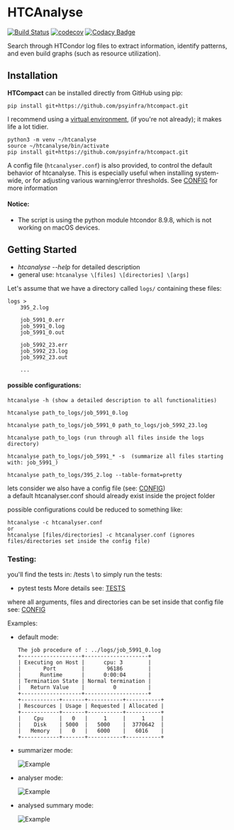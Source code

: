 # HTCAnalyse

[![Build Status](https://travis-ci.org/psyinfra/htcompact.svg?branch=master)](https://travis-ci.org/psyinfra/htcompact)
[![codecov](https://codecov.io/gh/psyinfra/htcompact/branch/master/graph/badge.svg)](https://codecov.io/gh/psyinfra/htcompact)
[![Codacy Badge](https://app.codacy.com/project/badge/Grade/d8fff0409968467d855a0efbf2ab8f7d)](https://www.codacy.com/gh/psyinfra/htcompact?utm_source=github.com&amp;utm_medium=referral&amp;utm_content=psyinfra/htcompact&amp;utm_campaign=Badge_Grade)

Search through HTCondor log files to extract information, identify patterns, and
even build graphs (such as resource utilization).

## Installation
**HTCompact** can be installed directly from GitHub using pip:
```
pip install git+https://github.com/psyinfra/htcompact.git
```
I recommend using a [virtual environment](https://packaging.python.org/guides/installing-using-pip-and-virtual-environments/),
(if you're not already); it makes life a lot tidier.
```
python3 -m venv ~/htcanalyse
source ~/htcanalyse/bin/activate
pip install git+https://github.com/psyinfra/htcompact.git
```

A config file (`htcanalyser.conf`) is also provided, to control the default behavior of
htcanalyse. This is especially useful when installing system-wide, or for
adjusting various warning/error thresholds. See
[CONFIG](https://github.com/psyinfra/htcompact/blob/master/config/README.md) for
more information
#### Notice:
- The script is using the python module htcondor 8.9.8, which is not working on macOS devices.

## Getting Started
- *htcanalyse --help* for detailed description
- general use:
`htcanalyse \[files] \[directories] \[args]`

Let's assume that we have a directory called `logs/` containing these files:
```
logs >
    395_2.log

    job_5991_0.err
    job_5991_0.log
    job_5991_0.out

    job_5992_23.err
    job_5992_23.log
    job_5992_23.out

    ...
```

#### possible configurations:
```
htcanalyse -h (show a detailed description to all functionalities)

htcanalyse path_to_logs/job_5991_0.log

htcanalyse path_to_logs/job_5991_0 path_to_logs/job_5992_23.log

htcanalyse path_to_logs (run through all files inside the logs directory)

htcanalyse path_to_logs/job_5991_* -s  (summarize all files starting with: job_5991_)

htcanalyse path_to_logs/395_2.log --table-format=pretty
```

lets consider we also have a config file (see: [CONFIG](https://github.com/psyinfra/htcompact/blob/master/config/README.md)) \
a default htcanalyser.conf should already exist inside the project folder

possible configurations could be reduced to something like:
```
htcanalyse -c htcanalyser.conf
or
htcanalyse [files/directories] -c htcanalyser.conf (ignores files/directories set inside the config file)
```

### Testing:
you'll find the tests in: /tests \\
to simply run the tests:
- pytest tests 
More details see: [TESTS](https://github.com/psyinfra/htcompact/blob/master/tests/README.md)

where all arguments, files and directories can be set inside that config file \
see: [CONFIG](https://github.com/psyinfra/htcompact/blob/master/config/README.md)

Examples:

- default mode:
    ```
    The job procedure of : ../logs/job_5991_0.log
    +-------------------+--------------------+
    | Executing on Host |      cpu: 3        |
    |       Port        |       96186        |
    |      Runtime      |      0:00:04       |
    | Termination State | Normal termination |
    |   Return Value    |         0          |
    +-------------------+--------------------+
    +------------+-------+-----------+-----------+
    | Rescources | Usage | Requested | Allocated |
    +------------+-------+-----------+-----------+
    |    Cpu     |   0   |     1     |     1     |
    |    Disk    | 5000  |   5000    |  3770642  |
    |   Memory   |   0   |   6000    |   6016    |
    +------------+-------+-----------+-----------+
    ```
- summarizer mode:

    ![Example](https://github.com/psyinfra/htcompact/blob/master/examples/example_summary_mode.png)

- analyser mode:

    ![Example](https://github.com/psyinfra/htcompact/blob/master/examples/example_analyser_mode.png)

- analysed summary mode:

    ![Example](https://github.com/psyinfra/htcompact/blob/master/examples/example_analysed_summary_mode.png)
